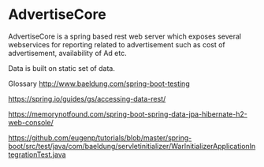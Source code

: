 # AdvertiseCore

AdvertiseCore is a spring based rest web server which exposes several webservices for reporting related to advertisement such as cost of advertisement, availability of Ad etc.

Data is built on static set of data.








Glossary
http://www.baeldung.com/spring-boot-testing

https://spring.io/guides/gs/accessing-data-rest/

https://memorynotfound.com/spring-boot-spring-data-jpa-hibernate-h2-web-console/

https://github.com/eugenp/tutorials/blob/master/spring-boot/src/test/java/com/baeldung/servletinitializer/WarInitializerApplicationIntegrationTest.java
